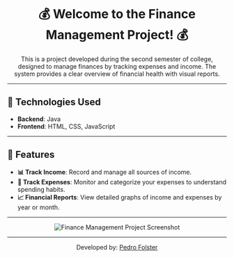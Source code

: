 <h1 align="center">💰 Welcome to the Finance Management Project! 💰</h1>

<p align="center">This is a project developed during the second semester of college, designed to manage finances by tracking expenses and income. The system provides a clear overview of financial health with visual reports.</p>

---

## 🚀 Technologies Used

- **Backend**: Java
- **Frontend**: HTML, CSS, JavaScript

---

## 🎯 Features

- **📊 Track Income**: Record and manage all sources of income.
- **💸 Track Expenses**: Monitor and categorize your expenses to understand spending habits.
- **📈 Financial Reports**: View detailed graphs of income and expenses by year or month.

---

<p align="center">
  <img src="https://github.com/user-attachments/assets/b7c0b52c-63c9-40fe-9d14-e2738576dc15" alt="Finance Management Project Screenshot" />
</p>

---

<p align="center">Developed by: <a href="https://github.com/PedrohFolster/PedroFolster">Pedro Folster</a></p>
